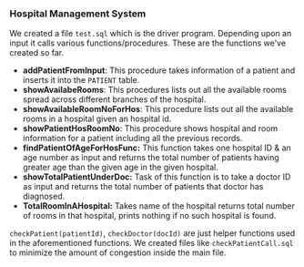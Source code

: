 ### Hospital Management System

We created a file `test.sql` which is the driver program. Depending upon an input it calls various functions/procedures. These are the functions we've created so far.

- **addPatientFromInput**: This procedure takes information of a patient and inserts it into the `PATIENT` table.
- **showAvailabeRooms**: This procedures lists out all the available rooms spread across different branches of the hospital.
- **showAvailableRoomNoForHos**: This procedure lists out all the available rooms in a hospital given an hospital id.
- **showPatientHosRoomNo**: This procedure shows hospital and room information for a patient including all the previous records.
- **findPatientOfAgeForHosFunc:** This function takes one hospital ID & an age number as input and returns the total number of patients having greater age than the given age in the given hospital. 
- **showTotalPatientUnderDoc:** Task of this function is to take a doctor ID as input and returns the total number of patients that doctor has diagnosed.
- **TotalRoomInAHospital:** Takes name of the hospital returns total number of rooms in that hospital, prints nothing if no such hospital is found.

`checkPatient(patientId)`, `checkDoctor(docId)` are just helper functions used in the aforementioned functions.
We created files like `checkPatientCall.sql` to minimize the amount of congestion inside the main file.

